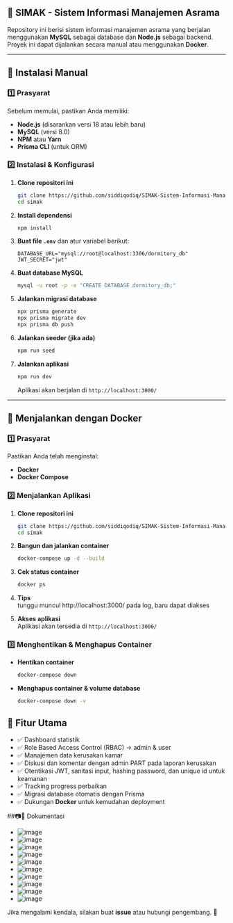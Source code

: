 ## 📘 **SIMAK - Sistem Informasi Manajemen Asrama**  

Repository ini berisi sistem informasi manajemen asrama yang berjalan menggunakan **MySQL** sebagai database dan **Node.js** sebagai backend. Proyek ini dapat dijalankan secara manual atau menggunakan **Docker**.  

---

## 🚀 **Instalasi Manual**  

### **1️⃣ Prasyarat**  
Sebelum memulai, pastikan Anda memiliki:  
- **Node.js** (disarankan versi 18 atau lebih baru)  
- **MySQL** (versi 8.0)  
- **NPM** atau **Yarn**  
- **Prisma CLI** (untuk ORM)  

### **2️⃣ Instalasi & Konfigurasi**  
1. **Clone repositori ini**  
   ```sh
   git clone https://github.com/siddiqodiq/SIMAK-Sistem-Informasi-Manajemen-Asrama-Kampus-
   cd simak
   ```

2. **Install dependensi**  
   ```sh
   npm install
   ```

3. **Buat file `.env`** dan atur variabel berikut:  
   ```
   DATABASE_URL="mysql://root@localhost:3306/dormitory_db"
   JWT_SECRET="jwt"
   ```

4. **Buat database MySQL**  
   ```sh
   mysql -u root -p -e "CREATE DATABASE dormitory_db;"
   ```

5. **Jalankan migrasi database**  
   ```sh
   npx prisma generate
   npx prisma migrate dev
   npx prisma db push
   ```

6. **Jalankan seeder (jika ada)**  
   ```sh
   npm run seed
   ```

7. **Jalankan aplikasi**  
   ```sh
   npm run dev
   ```
   Aplikasi akan berjalan di `http://localhost:3000/`

---

## 🐳 **Menjalankan dengan Docker**  

### **1️⃣ Prasyarat**  
Pastikan Anda telah menginstal:  
- **Docker**  
- **Docker Compose**  

### **2️⃣ Menjalankan Aplikasi**  
1. **Clone repositori ini**  
   ```sh
   git clone https://github.com/siddiqodiq/SIMAK-Sistem-Informasi-Manajemen-Asrama-Kampus-
   cd simak
   ```

2. **Bangun dan jalankan container**  
   ```sh
   docker-compose up -d --build
   ```

3. **Cek status container**  
   ```sh
   docker ps
   ```

4. **Tips**  
   tunggu muncul http://localhost:3000/ pada log, baru dapat diakses

5. **Akses aplikasi**  
   Aplikasi akan tersedia di `http://localhost:3000/`

### **3️⃣ Menghentikan & Menghapus Container**  
- **Hentikan container**  
  ```sh
  docker-compose down
  ```

- **Menghapus container & volume database**  
  ```sh
  docker-compose down -v
  ```


## 🎯 **Fitur Utama**  
- ✅ Dashboard statistik
- ✅ Role Based Access Control (RBAC) -> admin & user
- ✅ Manajemen data kerusakan kamar
- ✅ Diskusi dan komentar dengan admin PART pada laporan kerusakan
- ✅ Otentikasi JWT, sanitasi input, hashing password, dan unique id untuk keamanan
- ✅ Tracking progress perbaikan
- ✅ Migrasi database otomatis dengan Prisma
- ✅ Dukungan **Docker** untuk kemudahan deployment 

##📷🎥 Dokumentasi
- ![image](https://github.com/user-attachments/assets/f832774d-93fb-4ed3-8cee-e339295ece11)
- ![image](https://github.com/user-attachments/assets/74944831-7e72-4807-8d8f-a6e169d79a3a)
- ![image](https://github.com/user-attachments/assets/631c4656-567f-4a08-a9e0-a9fe85c2cdbc)
- ![image](https://github.com/user-attachments/assets/52110e0a-c438-428c-80d7-e0bda86f60b5)
- ![image](https://github.com/user-attachments/assets/0b27030c-40a6-462c-bf3f-b32b41d2bf91)
- ![image](https://github.com/user-attachments/assets/0888d574-e878-4b17-9502-2492473e3251)
- ![image](https://github.com/user-attachments/assets/28d6a419-0c1d-41e1-b29d-e449a3d58412)
- ![image](https://github.com/user-attachments/assets/c12138f4-b64d-4d8e-8998-d1c1cba2a066)
- ![image](https://github.com/user-attachments/assets/d08fd02b-5d4e-4116-9235-64b3f5c29583)
- ![image](https://github.com/user-attachments/assets/f03bc54a-4883-49f9-9011-34bbbe46f0a4)


Jika mengalami kendala, silakan buat **issue** atau hubungi pengembang. 🚀
